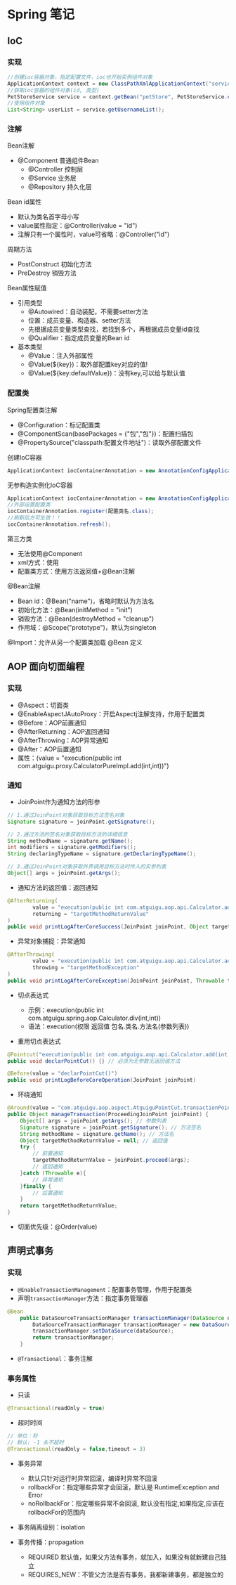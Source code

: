 # Spring 笔记

## IoC

### 实现

```java
//创建ioc容器对象，指定配置文件，ioc也开始实例组件对象
ApplicationContext context = new ClassPathXmlApplicationContext("services.xml", "daos.xml");
//获取ioc容器的组件对象(id, 类型)
PetStoreService service = context.getBean("petStore", PetStoreService.class);
//使用组件对象
List<String> userList = service.getUsernameList();
```

### 注解

Bean注解
- @Component 普通组件Bean
  - @Controller 控制层
  - @Service 业务层
  - @Repository 持久化层

Bean id属性
- 默认为类名首字母小写
- value属性指定：@Controller(value = "id")
- 注解只有一个属性时，value可省略：@Controller("id")

周期方法
- PostConstruct 初始化方法
- PreDestroy 销毁方法

Bean属性赋值
- 引用类型
  - @Autowired：自动装配，不需要setter方法
  - 位置：成员变量、构造器、setter方法
  - 先根据成员变量类型查找，若找到多个，再根据成员变量id查找
  - @Qualifier：指定成员变量的Bean id
- 基本类型
  - @Value：注入外部属性
  - @Value(${key})：取外部配置key对应的值!
  - @Value(${key:defaultValue})：没有key,可以给与默认值

### 配置类

Spring配置类注解
- @Configuration：标记配置类
- @ComponentScan(basePackages = {"包","包"})：配置扫描包
- @PropertySource("classpath:配置文件地址")：读取外部配置文件

创建IoC容器
```java
ApplicationContext iocContainerAnnotation = new AnnotationConfigApplicationConte(配置类名.class);
```

无参构造实例化IoC容器
```java
ApplicationContext iocContainerAnnotation = new AnnotationConfigApplicationConte();
//外部设置配置类
iocContainerAnnotation.register(配置类名.class);
//刷新后方可生效！！
iocContainerAnnotation.refresh();
```

第三方类
- 无法使用@Component
- xml方式：使用<bean>
- 配置类方式：使用方法返回值+@Bean注解

@Bean注解
- Bean id：@Bean("name")，省略时默认为方法名
- 初始化方法：@Bean(initMethod = "init")
- 销毁方法：@Bean(destroyMethod = "cleanup")
- 作用域：@Scope("prototype")，默认为singleton

@Import：允许从另一个配置类加载 @Bean 定义

## AOP 面向切面编程

### 实现

- @Aspect：切面类
- @EnableAspectJAutoProxy：开启Aspectj注解支持，作用于配置类
- @Before：AOP前置通知
- @AfterReturning：AOP返回通知
- @AfterThrowing：AOP异常通知
- @After：AOP后置通知
- 属性：(value = "execution(public int com.atguigu.proxy.CalculatorPureImpl.add(int,int))")

### 通知

- JoinPoint作为通知方法的形参
```java
// 1.通过JoinPoint对象获取目标方法签名对象
Signature signature = joinPoint.getSignature();

// 2.通过方法的签名对象获取目标方法的详细信息
String methodName = signature.getName();
int modifiers = signature.getModifiers();
String declaringTypeName = signature.getDeclaringTypeName();

// 3.通过JoinPoint对象获取外界调用目标方法时传入的实参列表
Object[] args = joinPoint.getArgs();
```
- 通知方法的返回值：返回通知
```java
@AfterReturning(
        value = "execution(public int com.atguigu.aop.api.Calculator.add(int,int))",
        returning = "targetMethodReturnValue"
)
public void printLogAfterCoreSuccess(JoinPoint joinPoint, Object targetMethodReturnValue)
```
- 异常对象捕捉：异常通知
```java
@AfterThrowing(
        value = "execution(public int com.atguigu.aop.api.Calculator.add(int,int))",
        throwing = "targetMethodException"
)
public void printLogAfterCoreException(JoinPoint joinPoint, Throwable targetMethodException)
```

- 切点表达式
  - 示例：execution(public int com.atguigu.spring.aop.Calculator.div(int,int))
  - 语法：execution(权限 返回值 包名.类名.方法名(参数列表))

- 重用切点表达式
```java
@Pointcut("execution(public int com.atguigu.aop.api.Calculator.add(int,int)))")
public void declarPointCut() {} // 必须为无参数无返回值方法

@Before(value = "declarPointCut()")
public void printLogBeforeCoreOperation(JoinPoint joinPoint)
```

- 环绕通知
```java
@Around(value = "com.atguigu.aop.aspect.AtguiguPointCut.transactionPointCut()")
public Object manageTransaction(ProceedingJoinPoint joinPoint) {
    Object[] args = joinPoint.getArgs(); // 参数列表
    Signature signature = joinPoint.getSignature(); // 方法签名
    String methodName = signature.getName(); // 方法名
    Object targetMethodReturnValue = null; // 返回值
    try {
        // 前置通知
        targetMethodReturnValue = joinPoint.proceed(args);
        // 返回通知
    }catch (Throwable e){
        // 异常通知
    }finally {
        // 后置通知
    }
    return targetMethodReturnValue;
}
```

- 切面优先级：@Order(value)

## 声明式事务

### 实现

- `@EnableTransactionManagement`：配置事务管理，作用于配置类
- 声明`transactionManager`方法：指定事务管理器

```java
@Bean
    public DataSourceTransactionManager transactionManager(DataSource dataSource){
        DataSourceTransactionManager transactionManager = new DataSourceTransactionManager();
        transactionManager.setDataSource(dataSource);
        return transactionManager;
    }
```

- `@Transactional`：事务注解

### 事务属性

- 只读
```java
@Transactional(readOnly = true)
```

- 超时时间
```java
// 单位：秒
// 默认: -1 永不超时
@Transactional(readOnly = false,timeout = 3)
```

- 事务异常
  - 默认只针对运行时异常回滚，编译时异常不回滚
  - rollbackFor：指定哪些异常才会回滚，默认是 RuntimeException and Error
  - noRollbackFor：指定哪些异常不会回滚, 默认没有指定,如果指定,应该在rollbackFor的范围内

- 事务隔离级别：isolation
- 事务传播：propagation
  - REQUIRED 默认值，如果父方法有事务，就加入，如果没有就新建自己独立
  - REQUIRES_NEW：不管父方法是否有事务，我都新建事务，都是独立的